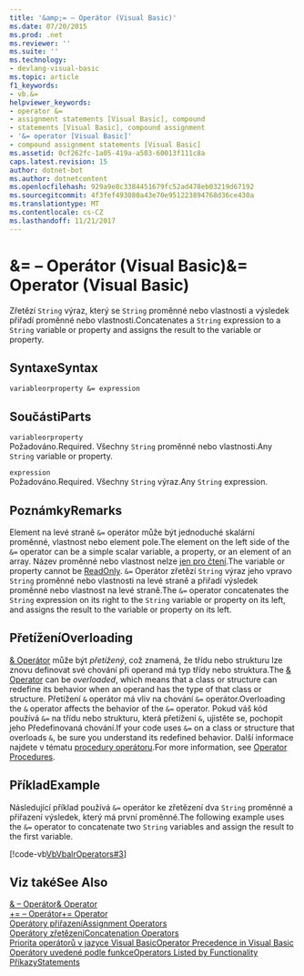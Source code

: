 ```yaml
---
title: '&amp;= – Operátor (Visual Basic)'
ms.date: 07/20/2015
ms.prod: .net
ms.reviewer: ''
ms.suite: ''
ms.technology:
- devlang-visual-basic
ms.topic: article
f1_keywords:
- vb.&=
helpviewer_keywords:
- operator &=
- assignment statements [Visual Basic], compound
- statements [Visual Basic], compound assignment
- '&= operator [Visual Basic]'
- compound assignment statements [Visual Basic]
ms.assetid: 0cf262fc-1a05-419a-a503-60013f111c8a
caps.latest.revision: 15
author: dotnet-bot
ms.author: dotnetcontent
ms.openlocfilehash: 929a9e8c3384451679fc52ad478eb03219d67192
ms.sourcegitcommit: 4f3fef493080a43e70e951223894768d36ce430a
ms.translationtype: MT
ms.contentlocale: cs-CZ
ms.lasthandoff: 11/21/2017
---
```

# <a name="amp-operator-visual-basic"></a><span data-ttu-id="cc751-102">&amp;= – Operátor (Visual Basic)</span><span class="sxs-lookup"><span data-stu-id="cc751-102">&amp;= Operator (Visual Basic)</span></span>
<span data-ttu-id="cc751-103">Zřetězí `String` výraz, který se `String` proměnné nebo vlastnosti a výsledek přiřadí proměnné nebo vlastnosti.</span><span class="sxs-lookup"><span data-stu-id="cc751-103">Concatenates a `String` expression to a `String` variable or property and assigns the result to the variable or property.</span></span>  
  
## <a name="syntax"></a><span data-ttu-id="cc751-104">Syntaxe</span><span class="sxs-lookup"><span data-stu-id="cc751-104">Syntax</span></span>  
  
```  
variableorproperty &= expression  
```  
  
## <a name="parts"></a><span data-ttu-id="cc751-105">Součásti</span><span class="sxs-lookup"><span data-stu-id="cc751-105">Parts</span></span>  
 `variableorproperty`  
 <span data-ttu-id="cc751-106">Požadováno.</span><span class="sxs-lookup"><span data-stu-id="cc751-106">Required.</span></span> <span data-ttu-id="cc751-107">Všechny `String` proměnné nebo vlastnosti.</span><span class="sxs-lookup"><span data-stu-id="cc751-107">Any `String` variable or property.</span></span>  
  
 `expression`  
 <span data-ttu-id="cc751-108">Požadováno.</span><span class="sxs-lookup"><span data-stu-id="cc751-108">Required.</span></span> <span data-ttu-id="cc751-109">Všechny `String` výraz.</span><span class="sxs-lookup"><span data-stu-id="cc751-109">Any `String` expression.</span></span>  
  
## <a name="remarks"></a><span data-ttu-id="cc751-110">Poznámky</span><span class="sxs-lookup"><span data-stu-id="cc751-110">Remarks</span></span>  
 <span data-ttu-id="cc751-111">Element na levé straně `&=` operátor může být jednoduché skalární proměnné, vlastnost nebo element pole.</span><span class="sxs-lookup"><span data-stu-id="cc751-111">The element on the left side of the `&=` operator can be a simple scalar variable, a property, or an element of an array.</span></span> <span data-ttu-id="cc751-112">Název proměnné nebo vlastnost nelze [jen pro čtení](../../../visual-basic/language-reference/modifiers/readonly.md).</span><span class="sxs-lookup"><span data-stu-id="cc751-112">The variable or property cannot be [ReadOnly](../../../visual-basic/language-reference/modifiers/readonly.md).</span></span> <span data-ttu-id="cc751-113">`&=` Operátor zřetězí `String` výraz jeho vpravo `String` proměnné nebo vlastnosti na levé straně a přiřadí výsledek proměnné nebo vlastnost na levé straně.</span><span class="sxs-lookup"><span data-stu-id="cc751-113">The `&=` operator concatenates the `String` expression on its right to the `String` variable or property on its left, and assigns the result to the variable or property on its left.</span></span>  
  
## <a name="overloading"></a><span data-ttu-id="cc751-114">Přetížení</span><span class="sxs-lookup"><span data-stu-id="cc751-114">Overloading</span></span>  
 <span data-ttu-id="cc751-115">[& Operátor](../../../visual-basic/language-reference/operators/concatenation-operator.md) může být *přetížený*, což znamená, že třídu nebo strukturu lze znovu definovat své chování při operand má typ třídy nebo struktura.</span><span class="sxs-lookup"><span data-stu-id="cc751-115">The [& Operator](../../../visual-basic/language-reference/operators/concatenation-operator.md) can be *overloaded*, which means that a class or structure can redefine its behavior when an operand has the type of that class or structure.</span></span> <span data-ttu-id="cc751-116">Přetížení `&` operátor má vliv na chování `&=` operátor.</span><span class="sxs-lookup"><span data-stu-id="cc751-116">Overloading the `&` operator affects the behavior of the `&=` operator.</span></span> <span data-ttu-id="cc751-117">Pokud váš kód používá `&=` na třídu nebo strukturu, která přetížení `&`, ujistěte se, pochopit jeho Předefinovaná chování.</span><span class="sxs-lookup"><span data-stu-id="cc751-117">If your code uses `&=` on a class or structure that overloads `&`, be sure you understand its redefined behavior.</span></span> <span data-ttu-id="cc751-118">Další informace najdete v tématu [procedury operátoru](../../../visual-basic/programming-guide/language-features/procedures/operator-procedures.md).</span><span class="sxs-lookup"><span data-stu-id="cc751-118">For more information, see [Operator Procedures](../../../visual-basic/programming-guide/language-features/procedures/operator-procedures.md).</span></span>  
  
## <a name="example"></a><span data-ttu-id="cc751-119">Příklad</span><span class="sxs-lookup"><span data-stu-id="cc751-119">Example</span></span>  
 <span data-ttu-id="cc751-120">Následující příklad používá `&=` operátor ke zřetězení dva `String` proměnné a přiřazení výsledek, který má první proměnné.</span><span class="sxs-lookup"><span data-stu-id="cc751-120">The following example uses the `&=` operator to concatenate two `String` variables and assign the result to the first variable.</span></span>  
  
 [!code-vb[VbVbalrOperators#3](../../../visual-basic/language-reference/operators/codesnippet/VisualBasic/and-assignment-operator_1.vb)]  
  
## <a name="see-also"></a><span data-ttu-id="cc751-121">Viz také</span><span class="sxs-lookup"><span data-stu-id="cc751-121">See Also</span></span>  
 [<span data-ttu-id="cc751-122">& – Operátor</span><span class="sxs-lookup"><span data-stu-id="cc751-122">& Operator</span></span>](../../../visual-basic/language-reference/operators/concatenation-operator.md)  
 [<span data-ttu-id="cc751-123">+= – Operátor</span><span class="sxs-lookup"><span data-stu-id="cc751-123">+= Operator</span></span>](../../../visual-basic/language-reference/operators/addition-assignment-operator.md)  
 [<span data-ttu-id="cc751-124">Operátory přiřazení</span><span class="sxs-lookup"><span data-stu-id="cc751-124">Assignment Operators</span></span>](../../../visual-basic/language-reference/operators/assignment-operators.md)  
 [<span data-ttu-id="cc751-125">Operátory zřetězení</span><span class="sxs-lookup"><span data-stu-id="cc751-125">Concatenation Operators</span></span>](../../../visual-basic/language-reference/operators/concatenation-operators.md)  
 [<span data-ttu-id="cc751-126">Priorita operátorů v jazyce Visual Basic</span><span class="sxs-lookup"><span data-stu-id="cc751-126">Operator Precedence in Visual Basic</span></span>](../../../visual-basic/language-reference/operators/operator-precedence.md)  
 [<span data-ttu-id="cc751-127">Operátory uvedené podle funkce</span><span class="sxs-lookup"><span data-stu-id="cc751-127">Operators Listed by Functionality</span></span>](../../../visual-basic/language-reference/operators/operators-listed-by-functionality.md)  
 [<span data-ttu-id="cc751-128">Příkazy</span><span class="sxs-lookup"><span data-stu-id="cc751-128">Statements</span></span>](../../../visual-basic/programming-guide/language-features/statements.md)
